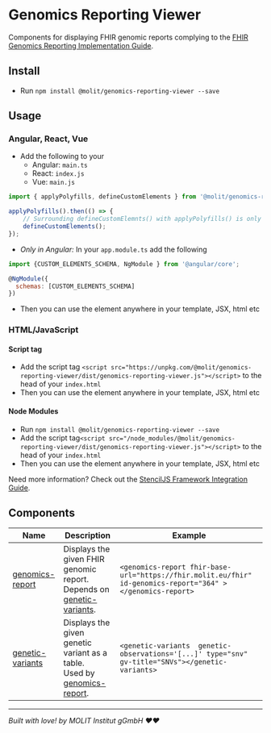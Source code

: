 # Genomics Reporting Viewer
Components for displaying FHIR genomic reports complying to the [FHIR Genomics Reporting Implementation Guide](http://hl7.org/fhir/uv/genomics-reporting/).

## Install

- Run `npm install @molit/genomics-reporting-viewer --save`

## Usage

### Angular, React, Vue

- Add the following to your 
    - Angular: `main.ts`
    - React: `index.js`
    - Vue: `main.js`

```js
import { applyPolyfills, defineCustomElements } from '@molit/genomics-reporting-viewer/loader';

applyPolyfills().then(() => { 
    // Surrounding defineCustomElemnts() with applyPolyfills() is only needed if older browsers are targeted
    defineCustomElements();
});
```
- <i> Only in Angular:</i> In your `app.module.ts` add the following 

```js
import {CUSTOM_ELEMENTS_SCHEMA, NgModule } from '@angular/core';

@NgModule({
  schemas: [CUSTOM_ELEMENTS_SCHEMA]
})
```
- Then you can use the element anywhere in your template, JSX, html etc

### HTML/JavaScript

#### Script tag

- Add the script tag `<script src="https://unpkg.com/@molit/genomics-reporting-viewer/dist/genomics-reporting-viewer.js"></script>` to the head of your `index.html`
- Then you can use the element anywhere in your template, JSX, html etc

#### Node Modules
- Run `npm install @molit/genomics-reporting-viewer --save`
- Add the script tag`<script src="/node_modules/@molit/genomics-reporting-viewer/dist/genomics-reporting-viewer.js"></script>` to the head of your `index.html`
- Then you can use the element anywhere in your template, JSX, html etc

Need more information? Check out the [StencilJS Framework Integration Guide](https://stenciljs.com/docs/overview).

## Components

| Name                                                | Description                                                                                                     | Example                                                                                                     |
| --------------------------------------------------- | --------------------------------------------------------------------------------------------------------------- | ----------------------------------------------------------------------------------------------------------- |
| [genomics-report](src/components/genomics-report)   | Displays the given FHIR genomic report. </br> Depends on [genetic-variants](src/components/genetic-variants).   | `<genomics-report fhir-base-url="https://fhir.molit.eu/fhir" id-genomics-report="364" ></genomics-report>`  |
| [genetic-variants](src/components/genetic-variants) | Displays the given genetic variant as a table. </br> Used by [genomics-report](src/components/genomics-report). | `<genetic-variants  genetic-observations='[...]' type="snv" gv-title="SNVs"></genetic-variants> `           |

----------------------------------------------

<footer> <i>Built with love! by MOLIT Institut gGmbH ❤❤</i> </footer>
